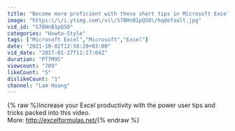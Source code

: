 ```yaml
---
title: "Become more proficient with these short tips in Microsoft Excel"
image: "https:\/\/i.ytimg.com\/vi\/S78HnB1pQS0\/hqdefault.jpg"
vid_id: "S78HnB1pQS0"
categories: "Howto-Style"
tags: ["Microsoft Excel","Microsoft","Excel"]
date: "2021-10-02T12:58:20+03:00"
vid_date: "2017-01-27T11:17:04Z"
duration: "PT7M9S"
viewcount: "709"
likeCount: "5"
dislikeCount: "1"
channel: "Lam Hoang"
---
```

{% raw %}Increase your Excel productivity with the power user tips and tricks packed into this video.<br />More: <a rel="nofollow" target="blank" href="http://excelformulas.net/">http://excelformulas.net/</a>{% endraw %}
